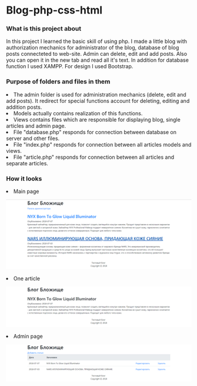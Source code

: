 # Blog-php-css-html
### What is this project about
 In this project I learned the basic skill of using php. I made a little blog with authorization mechanics for administrator of the blog, database of blog posts connecteted to web-site. Admin can delete, edit and add posts. Also you can open it in the new tab and read all it's text. In addition for database function I used XAMPP. For design I used Bootstrap.

### Рurpose of folders and files in them
<li> The admin folder is used for administration mechanics (delete, edit and add posts). It redirect for special functions account for deleting, editing and addition posts. 
<li> Models actually contains realization of this functions.
<li> Views contains files which are responsible for displaying blog, single articles and admin page.
<li> File "database.php" responds for connection between database on server and other files. 
<li> File "index.php" responds for connection between all articles models and views.
<li> File "article.php" responds for connection between all articles and separate articles. 
 
 ### How it looks
 <li> Main page
 
 ![Illustration for project](https://github.com/EkaterinaKuzkina/Blog-php-css-html-/blob/master/images/2018-07-19_22-58-58.png)
 <li> One article
 
 ![Illustration for project](https://github.com/EkaterinaKuzkina/Blog-php-css-html-/blob/master/images/2018-07-19_23-01-15.png)
 <li> Admin page
 
 ![Illustration for project](https://github.com/EkaterinaKuzkina/Blog-php-css-html-/blob/master/images/2018-07-19_23-01-31.png)

 
 
